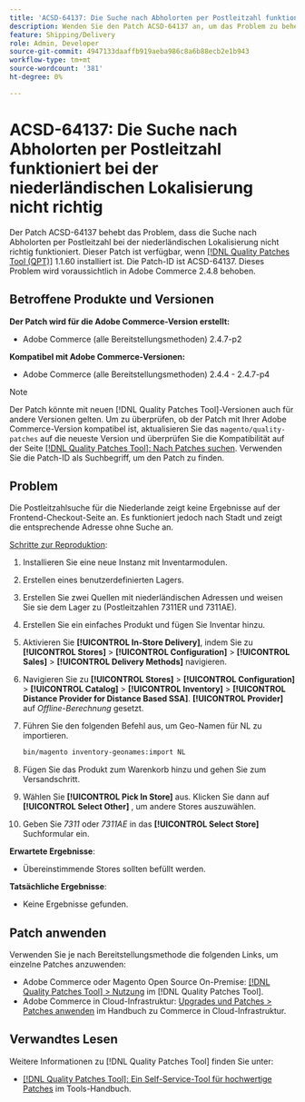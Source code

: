 ```yaml
---
title: 'ACSD-64137: Die Suche nach Abholorten per Postleitzahl funktioniert bei der niederländischen Lokalisierung nicht richtig'
description: Wenden Sie den Patch ACSD-64137 an, um das Problem zu beheben, dass die Suche nach Abholorten per Postleitzahl für die niederländische Lokalisierung nicht richtig funktioniert.
feature: Shipping/Delivery
role: Admin, Developer
source-git-commit: 4947133daaffb919aeba986c8a6b88ecb2e1b943
workflow-type: tm+mt
source-wordcount: '381'
ht-degree: 0%

---
```



# ACSD-64137: Die Suche nach Abholorten per Postleitzahl funktioniert bei der niederländischen Lokalisierung nicht richtig

Der Patch ACSD-64137 behebt das Problem, dass die Suche nach Abholorten per Postleitzahl bei der niederländischen Lokalisierung nicht richtig funktioniert. Dieser Patch ist verfügbar, wenn [[!DNL Quality Patches Tool (QPT)]](/help/tools/quality-patches-tool/quality-patches-tool-to-self-serve-quality-patches.md) 1.1.60 installiert ist. Die Patch-ID ist ACSD-64137. Dieses Problem wird voraussichtlich in Adobe Commerce 2.4.8 behoben.

## Betroffene Produkte und Versionen

**Der Patch wird für die Adobe Commerce-Version erstellt:**

* Adobe Commerce (alle Bereitstellungsmethoden) 2.4.7-p2

**Kompatibel mit Adobe Commerce-Versionen:**

* Adobe Commerce (alle Bereitstellungsmethoden) 2.4.4 - 2.4.7-p4

>[!NOTE]
>
>Der Patch könnte mit neuen [!DNL Quality Patches Tool]-Versionen auch für andere Versionen gelten. Um zu überprüfen, ob der Patch mit Ihrer Adobe Commerce-Version kompatibel ist, aktualisieren Sie das `magento/quality-patches` auf die neueste Version und überprüfen Sie die Kompatibilität auf der Seite [[!DNL Quality Patches Tool]: Nach Patches suchen](https://experienceleague.adobe.com/tools/commerce-quality-patches/index.html). Verwenden Sie die Patch-ID als Suchbegriff, um den Patch zu finden.

## Problem

Die Postleitzahlsuche für die Niederlande zeigt keine Ergebnisse auf der Frontend-Checkout-Seite an. Es funktioniert jedoch nach Stadt und zeigt die entsprechende Adresse ohne Suche an.

<u>Schritte zur Reproduktion</u>:

1. Installieren Sie eine neue Instanz mit Inventarmodulen.
1. Erstellen eines benutzerdefinierten Lagers.
1. Erstellen Sie zwei Quellen mit niederländischen Adressen und weisen Sie sie dem Lager zu (Postleitzahlen 7311ER und 7311AE).
1. Erstellen Sie ein einfaches Produkt und fügen Sie Inventar hinzu.
1. Aktivieren Sie **[!UICONTROL In-Store Delivery]**, indem Sie zu **[!UICONTROL Stores]** > **[!UICONTROL Configuration]** > **[!UICONTROL Sales]** > **[!UICONTROL Delivery Methods]** navigieren.
1. Navigieren Sie zu **[!UICONTROL Stores]** > **[!UICONTROL Configuration]** > **[!UICONTROL Catalog]** > **[!UICONTROL Inventory]** > **[!UICONTROL Distance Provider for Distance Based SSA]**. **[!UICONTROL Provider]** auf *Offline-Berechnung* gesetzt.
1. Führen Sie den folgenden Befehl aus, um Geo-Namen für NL zu importieren.

   ```bash
   bin/magento inventory-geonames:import NL
   ```

1. Fügen Sie das Produkt zum Warenkorb hinzu und gehen Sie zum Versandschritt.
1. Wählen Sie **[!UICONTROL Pick In Store]** aus. Klicken Sie dann auf **[!UICONTROL Select Other]** , um andere Stores auszuwählen.
1. Geben Sie *7311* oder *7311AE* in das **[!UICONTROL Select Store]** Suchformular ein.


**Erwartete Ergebnisse**:

* Übereinstimmende Stores sollten befüllt werden.

**Tatsächliche Ergebnisse**:

* Keine Ergebnisse gefunden.

## Patch anwenden

Verwenden Sie je nach Bereitstellungsmethode die folgenden Links, um einzelne Patches anzuwenden:

* Adobe Commerce oder Magento Open Source On-Premise: [[!DNL Quality Patches Tool] > Nutzung](/help/tools/quality-patches-tool/usage.md) im [!DNL Quality Patches Tool].
* Adobe Commerce in Cloud-Infrastruktur: [Upgrades und Patches > Patches anwenden](https://experienceleague.adobe.com/docs/commerce-cloud-service/user-guide/develop/upgrade/apply-patches.html) im Handbuch zu Commerce in Cloud-Infrastruktur.


## Verwandtes Lesen

Weitere Informationen zu [!DNL Quality Patches Tool] finden Sie unter:

* [[!DNL Quality Patches Tool]: Ein Self-Service-Tool für hochwertige Patches](/help/tools/quality-patches-tool/quality-patches-tool-to-self-serve-quality-patches.md) im Tools-Handbuch.
